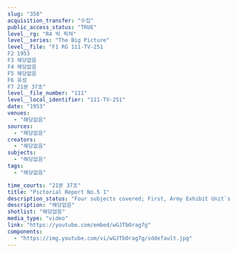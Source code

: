 ```yaml
---
slug: "358"
acquisition_transfer: "수집"
public_access_status: "TRUE"
level__rg: "R4 빅 픽쳐"
level__series: "The Big Picture"
level__file: "F1 RG 111-TV-251
F2 1953
F3 해당없음
F4 해당없음
F5 해당없음
F6 유성
F7 21분 37초"
level__file_number: "111"
level__local_identifier: "111-TV-251"
date: "1953"
venues: 
  - "해당없음"
sources: 
  - "해당없음"
creators: 
  - "해당없음"
subjects: 
  - "해당없음"
tags: 
  - "해당없음"

time_courts: "21분 37초"
title: "Pictorial Report No.5 1"
description_status: "Four subjects covered; First, Army Exhibit Unit`s re-creation of prison life in North Korea; Second, documentary on Japanese Security Guard; Third, Mobile Map Service; Fourth, AFN in Europe."
description: "해당없음"
shotlist: "해당없음"
media_type: "video"
link: "https://youtube.com/embed/wGJTbOrag7g"
components: 
  - "https://img.youtube.com/vi/wGJTbOrag7g/sddefault.jpg"
---
```


